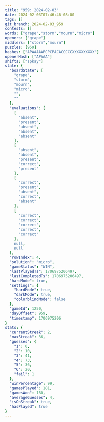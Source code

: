 ```yaml
---
title: "959: 2024-02-03"
date: 2024-02-03T07:46:46-08:00
tags: []
git_branch: 2024-02-03_959
contests: []
words: ["grape","storm","mourn","micro"]
openers: ["grape"]
middlers: ["storm","mourn"]
puzzles: [959]
hashes: ["APAAAAAPCPCPACACCCCCXXXXXXXXXX"]
openerHash: ["APAAA"]
shifts: ["spkay"]
state: {
  "boardState": [
    "grape",
    "storm",
    "mourn",
    "micro",
    "",
    ""
  ],
  "evaluations": [
    [
      "absent",
      "present",
      "absent",
      "absent",
      "absent"
    ],
    [
      "absent",
      "absent",
      "present",
      "correct",
      "present"
    ],
    [
      "correct",
      "present",
      "absent",
      "correct",
      "absent"
    ],
    [
      "correct",
      "correct",
      "correct",
      "correct",
      "correct"
    ],
    null,
    null
  ],
  "rowIndex": 4,
  "solution": "micro",
  "gameStatus": "WIN",
  "lastPlayedTs": 1706975206497,
  "lastCompletedTs": 1706975206497,
  "hardMode": true,
  "settings": {
    "hardMode": true,
    "darkMode": true,
    "colorblindMode": false
  },
  "gameId": 1250,
  "dayOffset": 959,
  "timestamp": 1706975206
}
stats: {
  "currentStreak": 2,
  "maxStreak": 36,
  "guesses": {
    "1": 0,
    "2": 10,
    "3": 41,
    "4": 73,
    "5": 36,
    "6": 20,
    "fail": 1
  },
  "winPercentage": 99,
  "gamesPlayed": 181,
  "gamesWon": 180,
  "averageGuesses": 4,
  "isOnStreak": true,
  "hasPlayed": true
}
---
```

<!-- more -->

